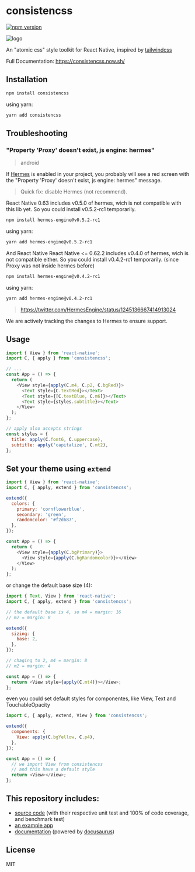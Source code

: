 # consistencss

[![npm version](https://badge.fury.io/js/consistencss.svg)](https://badge.fury.io/js/consistencss)

![logo](https://consistencss.now.sh/img/logo.svg 'Logo')

An "atomic css" style toolkit for React Native, inspired by [tailwindcss](https://tailwindcss.com/docs/installation/)

Full Documentation: https://consistencss.now.sh/

## Installation

```sh
npm install consistencss
```

using yarn:

```sh
yarn add consistencss
```

## Troubleshooting

### "Property 'Proxy' doesn't exist, js engine: hermes"

> android

If [Hermes](https://reactnative.dev/docs/hermes) is enabled in your project, you probably will see a red screen with the "Property 'Proxy' doesn't exist, js engine: hermes" message.

> Quick fix: disable Hermes (not recommend).

React Native 0.63 includes v0.5.0 of hermes, wich is not compatible with this lib yet. So you could install v0.5.2-rc1 temporarily.

```sh
npm install hermes-engine@v0.5.2-rc1
```

using yarn:

```sh
yarn add hermes-engine@v0.5.2-rc1
```

And React Native React Native <= 0.62.2 includes v0.4.0 of hermes, wich is not compatible either. So you could install v0.4.2-rc1 temporarily. (since Proxy was not inside hermes before)

```sh
npm install hermes-engine@v0.4.2-rc1
```

using yarn:

```sh
yarn add hermes-engine@v0.4.2-rc1
```

> https://twitter.com/HermesEngine/status/1245136667414913024

We are actively tracking the changes to Hermes to ensure support.

## Usage

```js
import { View } from 'react-native';
import C, { apply } from 'consistencss';

// ...
const App = () => {
  return (
    <View style={apply(C.m4, C.p2, C.bgRed)}>
      <Text style={C.textRed}></Text>
      <Text style={[C.textBlue, C.m6]}></Text>
      <Text style={styles.subtitle}></Text>
    </View>
  );
};

// apply also accepts strings
const styles = {
  title: apply(C.font6, C.uppercase),
  subtitle: apply('capitalize', C.mt2),
};
```

## Set your theme using `extend`

```js
import { View } from 'react-native';
import C, { apply, extend } from 'consistencss';

extend({
  colors: {
    primary: 'cornflowerblue',
    secondary: 'green',
    randomcolor: '#f2d687',
  },
});

const App = () => {
  return (
    <View style={apply(C.bgPrimary)}>
      <View style={apply(C.bgRandomcolor)}></View>
    </View>
  );
};
```

or change the default base size (4):

```js
import { Text, View } from 'react-native';
import C, { apply, extend } from 'consistencss';

// the default base is 4, so m4 = margin: 16
// m2 = margin: 8

extend({
  sizing: {
    base: 2,
  },
});

// chaging to 2, m4 = margin: 8
// m2 = margin: 4

const App = () => {
  return <View style={apply(C.mt4)}></View>;
};
```

even you could set default styles for componentes, like View, Text and TouchableOpacity

```js
import C, { apply, extend, View } from 'consistencss';

extend({
  components: {
    View: apply(C.bgYellow, C.p4),
  },
});

const App = () => {
  // we import View from consistencss
  // and this have a default style
  return <View></View>;
};
```

## This repository includes:

- [source code](./src/index.tsx) (with their respective unit test and 100% of code coverage, and benchmark test)
- [an example app](./example/index.tsx)
- [documentation](./website/README.md) (powered by [docusaurus](https://docusaurus.io))

## License

MIT

